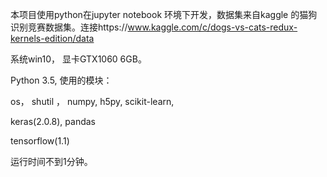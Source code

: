 
本项目使用python在jupyter notebook 环境下开发，数据集来自kaggle 的猫狗识别竞赛数据集。连接https://www.kaggle.com/c/dogs-vs-cats-redux-kernels-edition/data

系统win10， 显卡GTX1060 6GB。

Python 3.5, 使用的模块：

os， shutil ， numpy, h5py, scikit-learn,

keras(2.0.8), pandas

tensorflow(1.1)

运行时间不到1分钟。
